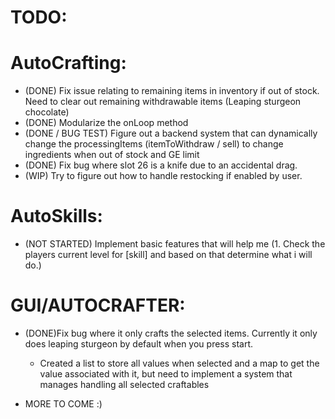 # TODO:

# AutoCrafting:
- (DONE) Fix issue relating to remaining items in inventory if out of stock. Need to clear out remaining withdrawable items (Leaping sturgeon chocolate)
- (DONE) Modularize the onLoop method
- (DONE / BUG TEST) Figure out a backend system that can dynamically change the processingItems (itemToWithdraw / sell) to change ingredients when out of stock and  GE limit
- (DONE) Fix bug where slot 26 is a knife due to an accidental drag.
- (WIP) Try to figure out how to handle restocking if enabled by user.


# AutoSkills:
- (NOT STARTED) Implement basic features that will help me (1. Check the players current level for [skill] and based on that determine what i will do.)

# GUI/AUTOCRAFTER:

- (DONE)Fix bug where it only crafts the selected items. Currently it only does leaping sturgeon by default when you press start.
    -  Created a list to store all values when selected and a map to get the value associated with it, but need to implement a system that manages handling all selected craftables


- MORE TO COME :)